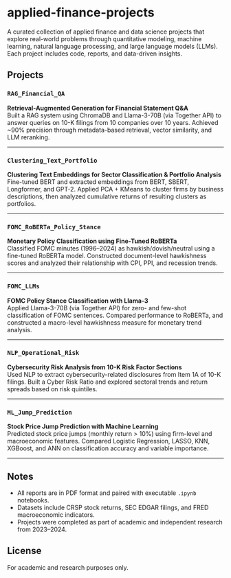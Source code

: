 # applied-finance-projects

A curated collection of applied finance and data science projects that explore real-world problems through quantitative modeling, machine learning, natural language processing, and large language models (LLMs). Each project includes code, reports, and data-driven insights.

## Projects

### `RAG_Financial_QA`
**Retrieval-Augmented Generation for Financial Statement Q&A**  
Built a RAG system using ChromaDB and Llama-3-70B (via Together API) to answer queries on 10-K filings from 10 companies over 10 years. Achieved ~90% precision through metadata-based retrieval, vector similarity, and LLM reranking.

---

### `Clustering_Text_Portfolio`
**Clustering Text Embeddings for Sector Classification & Portfolio Analysis**  
Fine-tuned BERT and extracted embeddings from BERT, SBERT, Longformer, and GPT-2. Applied PCA + KMeans to cluster firms by business descriptions, then analyzed cumulative returns of resulting clusters as portfolios.

---

### `FOMC_RoBERTa_Policy_Stance`
**Monetary Policy Classification using Fine-Tuned RoBERTa**  
Classified FOMC minutes (1996–2024) as hawkish/dovish/neutral using a fine-tuned RoBERTa model. Constructed document-level hawkishness scores and analyzed their relationship with CPI, PPI, and recession trends.

---

### `FOMC_LLMs`
**FOMC Policy Stance Classification with Llama-3**  
Applied Llama-3-70B (via Together API) for zero- and few-shot classification of FOMC sentences. Compared performance to RoBERTa, and constructed a macro-level hawkishness measure for monetary trend analysis.

---

### `NLP_Operational_Risk`
**Cybersecurity Risk Analysis from 10-K Risk Factor Sections**  
Used NLP to extract cybersecurity-related disclosures from Item 1A of 10-K filings. Built a Cyber Risk Ratio and explored sectoral trends and return spreads based on risk quintiles.

---

### `ML_Jump_Prediction`
**Stock Price Jump Prediction with Machine Learning**  
Predicted stock price jumps (monthly return > 10%) using firm-level and macroeconomic features. Compared Logistic Regression, LASSO, KNN, XGBoost, and ANN on classification accuracy and variable importance.

---

## Notes
- All reports are in PDF format and paired with executable `.ipynb` notebooks.
- Datasets include CRSP stock returns, SEC EDGAR filings, and FRED macroeconomic indicators.
- Projects were completed as part of academic and independent research from 2023–2024.

## License
For academic and research purposes only.  
